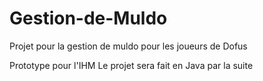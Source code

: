 # Gestion-de-Muldo
Projet pour la gestion de muldo pour les joueurs de Dofus

Prototype pour l'IHM
Le projet sera fait en Java par la suite
